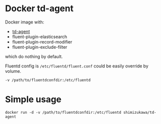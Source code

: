 # Docker td-agent

Docker image with:

- [td-agent](http://www.fluentd.org/)
- fluent-plugin-elasticsearch
- fluent-plugin-record-modifier
- fluent-plugin-exclude-filter

which do nothing by default.

Fluentd config is `/etc/fluentd/fluent.conf` could be easily override by volume.

`-v /path/to/fluentdconfdir:/etc/fluentd`


# Simple usage

`docker run -d -v /path/to/fluentdconfdir:/etc/fluentd shimizukawa/td-agent`


